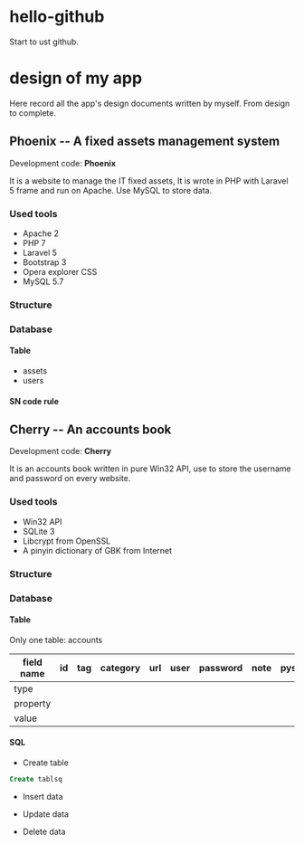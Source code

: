 # hello-github


Start to ust github.


# design of my app

Here record all the app's design documents written by myself. From design to complete.


## Phoenix -- A fixed assets management system

Development code: __Phoenix__ 

It is a website to manage the IT fixed assets, It is wrote in PHP with Laravel 5 frame and run on Apache. Use MySQL to store data.


### Used tools

* Apache 2
* PHP 7
* Laravel 5
* Bootstrap 3
* Opera explorer CSS
* MySQL 5.7




### Structure 


### Database 

#### Table

* assets
* users



#### SN code rule



## Cherry -- An accounts book


Development code: __Cherry__

It is an accounts book written in pure Win32 API, use to store the username and password on every website.


### Used tools

* Win32 API
* SQLite 3
* Libcrypt from OpenSSL
* A pinyin dictionary of GBK from Internet 




### Structure


### Database

#### Table 

Only one table: accounts


| field name | id | tag | category | url | user | password | note | pyshort |pyfull |
|------------|-----|----|----------|------|------|---------|------|----------|------|
| type | 
| property|
| value |



#### SQL

* Create table

```sql
Create tablsq
```

* Insert data



* Update data



* Delete data








